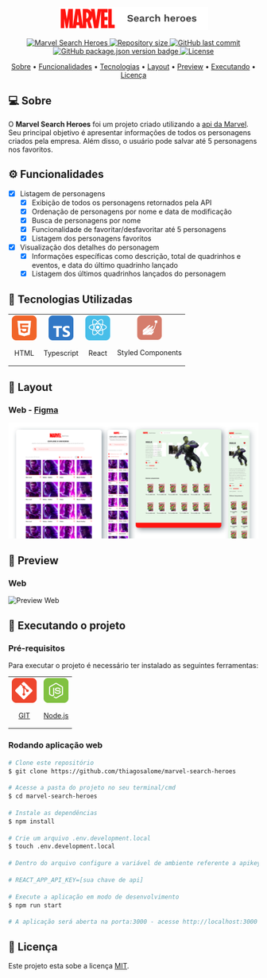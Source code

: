 <!-- Logo -->
<p align="center">
  <img src="./.github/logo.png" alt="Marvel Search Heroes" title="Marvel Search Heroes">
</p>

<!-- Badges -->
<p align="center">
  <a href="https://thiagosalome.github.io/dragon-crypt/dist/" target="_blank"><img alt="Marvel Search Heroes" title="Marvel Search Heroes" src="https://img.shields.io/badge/Aplica%C3%A7%C3%A3o-DragonCrypt-FF1510" />
  <img alt="Repository size" src="https://img.shields.io/github/repo-size/thiagosalome/marvel-search-heroes?color=FF1510">
  <img alt="GitHub last commit" src="https://img.shields.io/github/last-commit/thiagosalome/marvel-search-heroes?color=FF1510">
  <img alt="GitHub package.json version badge" src="https://img.shields.io/github/downloads/thiagosalome/marvel-search-heroes/total?color=FF1510">
  <img alt="License" src="https://img.shields.io/badge/license-MIT-FF1510?color=FF1510">
</p>

<!-- Indice-->
<p align="center">
 <a href="#computer-sobre">Sobre</a> •
 <a href="#gear-funcionalidades">Funcionalidades</a> •
 <a href="#wrench-tecnologias-utilizadas">Tecnologias</a> •
 <a href="#art-layout">Layout</a> •  
 <a href="#movie_camera-preview">Preview</a> •
 <a href="#rocket-executando-o-projeto">Executando</a> •
 <a href="#memo-licença">Licença</a>
</p>

## :computer: Sobre

O **Marvel Search Heroes** foi um projeto criado utilizando a [api da Marvel](https://developer.marvel.com/). Seu principal objetivo é apresentar informações de todos os personagens criados pela empresa. Além disso, o usuário pode salvar até 5 personagens nos favoritos.

## :gear: Funcionalidades

- [x] Listagem de personagens
  - [x] Exibição de todos os personagens retornados pela API
  - [x] Ordenação de personagens por nome e data de modificação
  - [x] Busca de personagens por nome
  - [x] Funcionalidade de favoritar/desfavoritar até 5 personagens
  - [x] Listagem dos personagens favoritos
- [x] Visualização dos detalhes do personagem
  - [x] Informações específicas como descrição, total de quadrinhos e eventos, e data do último quadrinho lançado
  - [x] Listagem dos últimos quadrinhos lançados do personagem

## :wrench: Tecnologias Utilizadas

<table>
  <tbody>
    <tr>
      <td align="center">
        <img src="https://raw.githubusercontent.com/thiagosalome/technologies-icons/master/html.png" width='50' alt="HTML">
        <p>HTML</p>
      </td>
      <td align="center">
        <img src="https://raw.githubusercontent.com/thiagosalome/technologies-icons/master/typescript.png" width='50' alt="TypeScript">
        <p>Typescript</p>
      </td>
      <td align="center">
        <img src="https://raw.githubusercontent.com/thiagosalome/technologies-icons/master/react-base.png" width='50' alt="React">
        <p>React</p>
      </td>
      <td align="center">
        <img src="https://raw.githubusercontent.com/thiagosalome/technologies-icons/master/styled-components.png" width='50' alt="CSS">
        <p>Styled Components</p>
      </td>
    </tr>
  </tbody>
</table>

## :art: Layout

### Web - [Figma](https://www.figma.com/file/GOEHs2bPIPU21XnPz1Xkmp/Marvel-Search-Heroes?node-id=62%3A30)

<img src="./.github/layout-web-mobile.png" alt="Layout Web" title="Layout Web">

## :movie_camera: Preview

### Web

<img src="./.github/preview-web.gif" alt="Preview Web" title="Preview Web">

## :rocket: Executando o projeto

### Pré-requisitos

Para executar o projeto é necessário ter instalado as seguintes ferramentas:

<table>
  <tbody>
    <tr>
      <td align="center">
        <a href='https://git-scm.com/downloads' target='_blank'>
          <img src="https://raw.githubusercontent.com/thiagosalome/technologies-icons/master/git.png" width='50' alt="GIT">
          <p>GIT</p>
        </a>
      </td>
      <td>
        <a href='https://git-scm.com/downloads' target='_blank'>
          <img src="https://raw.githubusercontent.com/thiagosalome/technologies-icons/master/node.png" width='50' alt="Node.js">
          <p>Node.js</p>
        </a>
      </td>
    </tr>
  </tbody>
</table>

### Rodando aplicação web

```bash
# Clone este repositório
$ git clone https://github.com/thiagosalome/marvel-search-heroes

# Acesse a pasta do projeto no seu terminal/cmd
$ cd marvel-search-heroes

# Instale as dependências
$ npm install

# Crie um arquivo .env.development.local
$ touch .env.development.local

# Dentro do arquivo configure a variável de ambiente referente a apikey disponilizada pela api da Marvel em https://developer.marvel.com/

# REACT_APP_API_KEY=[sua chave de api]

# Execute a aplicação em modo de desenvolvimento
$ npm run start

# A aplicação será aberta na porta:3000 - acesse http://localhost:3000
```

## :memo: Licença

Este projeto esta sobe a licença [MIT](./LICENCE).
